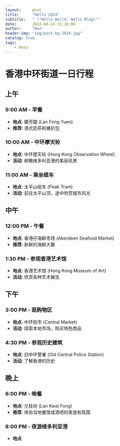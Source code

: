 ```yaml
---
layout:     post
title:      "Hello 2024"
subtitle:   " \"Hello World, Hello Blog\""
date:       2024-08-16 15:38:00
author:     "Hux"
header-img: "img/post-bg-2024.jpg"
catalog: true
tags:
    - Meta
---
```

# 香港中环街道一日行程

## 上午

### 9:00 AM - 早餐
- **地点**: 蘭芳園 (Lan Fong Yuen)
- **推荐**: 港式奶茶和猪扒包

### 10:00 AM - 中环摩天轮
- **地点**: 中环摩天轮 (Hong Kong Observation Wheel)
- **活动**: 俯瞰维多利亚港的美丽风景

### 11:00 AM - 乘坐缆车
- **地点**: 太平山缆车 (Peak Tram)
- **活动**: 前往太平山顶，途中欣赏城市风光

## 中午

### 12:00 PM - 午餐
- **地点**: 香港仔海鲜市场 (Aberdeen Seafood Market)
- **推荐**: 新鲜的海鲜大餐

### 1:30 PM - 参观香港艺术馆
- **地点**: 香港艺术馆 (Hong Kong Museum of Art)
- **活动**: 欣赏各种艺术展览

## 下午

### 3:00 PM - 逛购物区
- **地点**: 中环街市 (Central Market)
- **活动**: 探索本地市场，购买特色商品

### 4:30 PM - 参观历史建筑
- **地点**: 旧中环警署 (Old Central Police Station)
- **活动**: 了解香港的历史

## 晚上

### 6:00 PM - 晚餐
- **地点**: 兰桂坊 (Lan Kwai Fong)
- **推荐**: 体验当地餐馆或酒吧的美食和氛围

### 8:00 PM - 夜游维多利亚港
- **地点**
